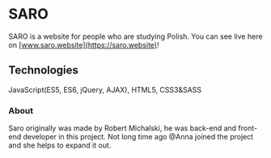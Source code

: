 # SARO
 SARO is a website for people who are studying Polish. You can see live here on [www.saro.website](https://saro.website)!

 ## Technologies
 JavaScript(ES5, ES6, jQuery, AJAX), HTML5, CSS3&SASS

 ### About
 Saro originally was made by Robert Michalski, he was back-end and front-end developer in this project.
 Not long time ago @Anna joined the project and she helps to expand it out.

